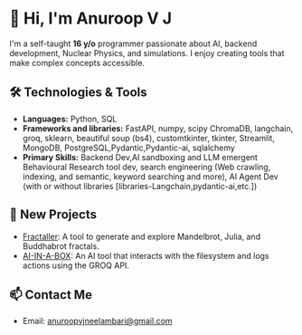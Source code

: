 # 👋 Hi, I'm Anuroop V J

I'm a self-taught **16 y/o** programmer passionate about AI, backend development, Nuclear Physics, and simulations. I enjoy creating tools that make complex concepts accessible.

## 🛠️ Technologies & Tools
- **Languages:** Python, SQL
- **Frameworks and libraries:** FastAPI, numpy, scipy ChromaDB, langchain, groq, sklearn, beautiful soup (bs4), customtkinter, tkinter, Streamlit, MongoDB, PostgreSQL,Pydantic,Pydantic-ai, sqlalchemy
- **Primary Skills:** Backend Dev,AI sandboxing and LLM emergent Behavioural Research tool dev, search engineering (Web crawling, indexing, and semantic, keyword searching and more), AI Agent Dev (with or without libraries [libraries-Langchain,pydantic-ai,etc.])

## 📌 New Projects
- [Fractaller](https://github.com/AnuroopVJ/Fractaller): A tool to generate and explore Mandelbrot, Julia, and Buddhabrot fractals.
- [AI-IN-A-BOX](https://github.com/AnuroopVJ/AI-IN-A-BOX): An AI tool that interacts with the filesystem and logs actions using the GROQ API.

## 📫 Contact Me
- Email: anuroopvjneelambari@gmail.com

